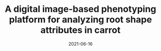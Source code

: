 ---
title: "A digital image-based phenotyping platform for analyzing root shape attributes in carrot"
collection: publications
permalink: /publication/2021-06-16_FIPS
date: 2021-06-16
venue: 'Frontiers in Plant Science'
link: 'https://www.frontiersin.org/articles/10.3389/fpls.2021.690031/full'
code: 'https://dataverse.harvard.edu/dataverse/carrot-market-class'
github: 'https://github.com/shbrainard/carrot-phenotyping'
paperurl: '/files/publications/2021FIPS.pdf'
citation: 'Brainard SH, Bustamante JA, Dawson JC, Spalding EP and Goldman IL (2021) A Digital Image-Based Phenotyping Platform for Analyzing Root Shape Attributes in Carrot. <i>Front. Plant Sci.</i> 12:690031. doi: 10.3389/fpls.2021.690031'
---